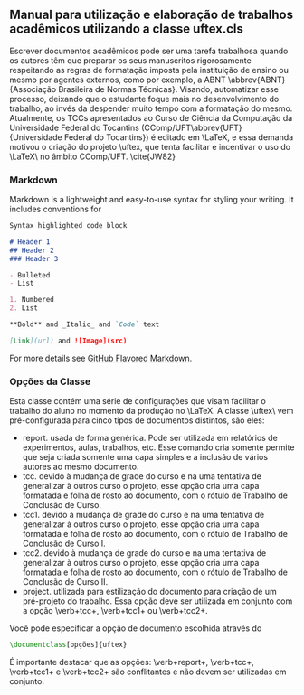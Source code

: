 ## Manual para utilização e elaboração de trabalhos acadêmicos utilizando a classe uftex.cls

Escrever documentos acadêmicos pode ser uma tarefa trabalhosa quando os autores têm que preparar os seus manuscritos rigorosamente respeitando as regras de formatação imposta pela instituição de ensino ou mesmo por agentes externos, como por exemplo, a ABNT \abbrev{ABNT}{Associação Brasileira de Normas Técnicas}. Visando, automatizar esse processo, deixando que o estudante foque mais no desenvolvimento do trabalho, ao invés da despender muito tempo com a formatação do mesmo. Atualmente, os TCCs apresentados ao Curso de Ciência da Computação da Universidade Federal do Tocantins (CComp/UFT\abbrev{UFT}{Universidade Federal do Tocantins}) é editado em \LaTeX\, e essa demanda motivou o criação do projeto \uftex, que tenta facilitar e incentivar o uso do \LaTeX\ no âmbito CComp/UFT. \cite{JW82}


### Markdown

Markdown is a lightweight and easy-to-use syntax for styling your writing. It includes conventions for

```markdown
Syntax highlighted code block

# Header 1
## Header 2
### Header 3

- Bulleted
- List

1. Numbered
2. List

**Bold** and _Italic_ and `Code` text

[Link](url) and ![Image](src)
```

For more details see [GitHub Flavored Markdown](https://guides.github.com/features/mastering-markdown/).

### Opções da Classe


Esta classe contém uma série de configurações que visam facilitar o trabalho do aluno no momento da produção no \LaTeX. 
A classe \uftex\ vem pré-configurada para cinco tipos de documentos distintos, são eles:

- report.  usada de forma genérica. Pode ser utilizada em relatórios de experimentos, aulas, trabalhos, etc. Esse comando cria somente permite que seja criada somente uma capa simples e a inclusão de vários autores ao mesmo documento.
- tcc. devido à mudança de grade do curso e na uma tentativa de generalizar à outros curso o projeto, esse opção cria uma capa formatada e folha de rosto ao documento, com o rótulo de Trabalho de Conclusão de Curso.
- tcc1. devido à mudança de grade do curso e na uma tentativa de generalizar à outros curso o projeto, esse opção cria uma capa formatada e folha de rosto ao documento, com o rótulo de Trabalho de Conclusão de Curso I.
- tcc2. devido à mudança de grade do curso e na uma tentativa de generalizar à outros curso o projeto, esse opção cria uma capa formatada e folha de rosto ao documento, com o rótulo de Trabalho de Conclusão de Curso II.
- project. utilizada para estilização do documento para criação de um pré-projeto do trabalho. Essa opção deve ser utilizada em conjunto com a opção \verb+tcc+, \verb+tcc1+ ou \verb+tcc2+.

Você pode especificar a opção de documento escolhida através do 
```latex
\documentclass[opções]{uftex}
```

É importante destacar que as opções: \verb+report+, \verb+tcc+, \verb+tcc1+ e \verb+tcc2+ são conflitantes e não devem ser utilizadas em conjunto.
